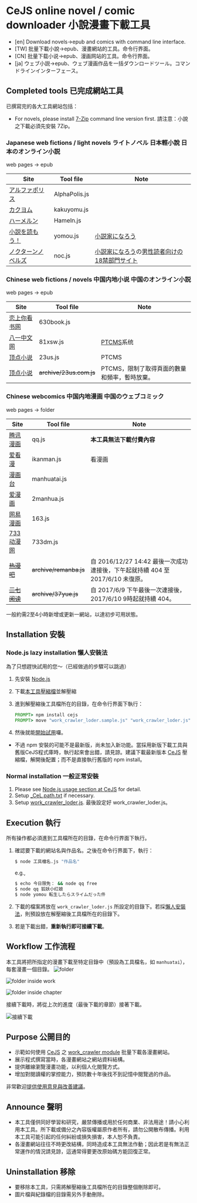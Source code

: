 ﻿# CeJS online novel / comic downloader 小說漫畫下載工具
- [en] Download novels→epub and comics with command line interface.
- [TW] 批量下載小說→epub、漫畫網站的工具。命令行界面。
- [CN] 批量下载小说→epub、漫画网站的工具。命令行界面。
- [ja] ウェブ小説→epub、ウェブ漫画作品を一括ダウンロードツール。コマンドラインインターフェース。

## Completed tools 已完成網站工具
已撰寫完的各大工具網站包括：
* For novels, please install [7-Zip](https://en.wikipedia.org/wiki/7-Zip) command line version first. 請注意：小說之下載必須先安裝 7Zip。

### Japanese web fictions / light novels ライトノベル 日本輕小說 日本のオンライン小説
web pages → epub

| Site | Tool file | Note |
| --- | --- | --- |
| [アルファポリス](http://www.alphapolis.co.jp/) | AlphaPolis.js | |
| [カクヨム](https://kakuyomu.jp/) | kakuyomu.js | |
| [ハーメルン](https://syosetu.org/) | Hameln.js | |
| [小説を読もう！](http://yomou.syosetu.com/) | yomou.js | [小説家になろう](http://syosetu.com/) |
| [ノクターンノベルズ](http://noc.syosetu.com/) | noc.js | [小説家になろう](http://syosetu.com/)の[男性読者向けの18禁部門サイト](http://noc.syosetu.com/site/faq/) |

### Chinese web fictions / novels 中国内地小说 中国のオンライン小説
web pages → epub

| Site | Tool file | Note |
| --- | --- | --- |
| [恋上你看书网](http://www.630book.la/) | 630book.js | |
| [八一中文网](http://www.81xsw.com/) | 81xsw.js | [PTCMS](https://www.ptcms.com/)系统 |
| [顶点小说](http://www.23us.cc) | 23us.js | PTCMS |
| [顶点小说](http://www.23us.com/) | ~~archive/23us.com.js~~ | PTCMS，限制了取得頁面的數量和頻率，暫時放棄。 |

### Chinese webcomics 中国内地漫画 中国のウェブコミック
web pages → folder

| Site | Tool file | Note |
| --- | --- | --- |
| [腾讯漫画](http://ac.qq.com/) | qq.js | **本工具無法下載付費內容** |
| [爱看漫](http://www.ikanman.com/) | ikanman.js | 看漫画 |
| [漫画台](http://www.manhuatai.com/) | manhuatai.js | |
| [爱漫画](http://www.2manhua.com/) | 2manhua.js | |
| [网易漫画](https://manhua.163.com/) | 163.js | |
| [733动漫网](http://www.733dm.net/) | 733dm.js | |
| ~~[热漫吧](http://www.remanba.com/)~~ | ~~archive/remanba.js~~ | 自 2016/12/27 14:42 最後一次成功連接後，下午起就持續 404 至 2017/6/10 未復原。 |
| ~~[三七阅读](http://www.37yue.com/)~~ | ~~archive/37yue.js~~ | 自 2017/6/9 下午最後一次連接後，2017/6/10 9時起就持續 404。 |

一般約需2至4小時新增或更新一網站，以達初步可用狀態。

## Installation 安裝

### Node.js lazy installation 懶人安裝法
為了只想趕快試用的您～（已經做過的步驟可以跳過）
1. 先安裝 [Node.js](https://nodejs.org/)
2. 下載[本工具壓縮檔](https://github.com/kanasimi/work_crawler/archive/master.zip)並解壓縮
3. 進到解壓縮後工具檔所在的目錄，在命令行界面下執行：<!-- 可能將 cejs 安裝在此目錄下之 node_modules/cejs 目錄內 -->

   ``` cmd
   PROMPT> npm install cejs
   PROMPT> move "work_crawler_loder.sample.js" "work_crawler_loder.js"
   ```

4. 然後就能[開始試用](#execution-執行)囉。

* 不過 npm 安裝的可能不是最新版，尚未加入新功能。當採用新版下載工具與舊版CeJS程式庫時，執行起來會出錯，請見諒。建議下載最新版本 [CeJS](https://github.com/kanasimi/CeJS) 壓縮檔，解開後配置；而不是直接執行舊版的 npm install。

### Normal installation 一般正常安裝
1. Please see [Node.js usage section at CeJS](https://github.com/kanasimi/CeJS#nodejs-usage) for detail.
2. Setup [_CeL.path.txt](https://github.com/kanasimi/CeJS/blob/master/_for%20include/_CeL.path.sample.txt) if necessary.
2. Setup [work_crawler_loder.js](https://github.com/kanasimi/work_crawler/blob/master/work_crawler_loder.sample.js). 最後設定好 work_crawler_loder.js。

## Execution 執行
所有操作都必須進到工具檔所在的目錄，在命令行界面下執行。
1. 確認要下載的網站名與作品名。之後在命令行界面下，執行：

   ``` sh
   $ node 工具檔名.js "作品名"
   ```

   e.g.,
   ``` sh
   $ echo 今日限免： && node qq free
   $ node qq 狐妖小红娘
   $ node yomou 転生したらスライムだった件
   ```

2. 下載的檔案將放在 <code>work_crawler_loder.js</code> 所設定的目錄下。若採[懶人安裝法](#懶人安裝法)，則預設放在解壓縮後工具檔所在的目錄下。
3. 若是下載出錯，**重新執行即可接續下載**。

## Workflow 工作流程
本工具將把所指定的漫畫下載至特定目錄中（預設為工具檔名，如 <code>manhuatai</code>），每套漫畫一個目錄。
![folder](https://lh3.googleusercontent.com/4ifQgcp8_tZoNW_Ml1V_XijWh1jMRbGcwlnLPs0CP_1AXOYfW4G-PFl3XZh7L7LPFMfrd92KeGxEXejjP7TYMXTP_g869gkeEo4RNC_fTBUxvf0jK3z2jZO6D_Fx6d5M65gLFksVGK5il4JjdOwgPpNuNMbpl92SmdGet0_npHDDZ7qDXCiThF9_BPCFznQpnZHXajfgtmCH25dJ03392dNC6XlI92E4N8m-P89YrTXqwD2IxVtgAfpA6FW0dce78ZEgso93bJLQoBQfUewzt7oG1NMg2LVigXN-5xJTtvJKawNxJsEVck8P450HoEVKZCGWb4auj8-RCp5NwLcQeshRIBbwaZUzru2LVPaY31q8TUCdRd-WjOgqVxQpHussYMf_7xU41Kek_bHjmKWZJUh6KQXo7hb-cMSfdACK_6_zcC51Kpgi2JgdvopJ9oTJM5fe5Ej_05W34z2RS1TvHdJANT7iPexiL1-HZxyW7Z-CK61Ngfkav5J8hwLa7oFhAewqSi8e-XayBkX5jhyvXj7V_VnEliXvq4Zmt2hKmIBaXcGSPoLr45pX6G8a5r8dxt0LYa0h5y5tjEQs_ztOG8hboTGKZBMsC2XWPf_FtoXDYEFe=w589-h386-no)

![folder inside work](https://lh3.googleusercontent.com/-kdAGIZkpWKnbx_Z1r5CIdhC_qEsc8RCxLqA9TUUtnPjx3FqT-j2vuY49Bjoz4kB-CvBo-ojDnhl7dbipRMTjuUc2cGzjPnWJxo7jbr5JD4X_mHdAz-t1gYABm6ng3Q87WF61JLkBFg5etrQPjVjiR83VUNlky8xbhBMfVEXoZKbc1LMptWyLyi_6ype_Tl3r5nd4oywpLc5qJ5cYS72BqXNFr0wtFwSlmETNzmlhGKPFjGjNUqkGFkrf7DeQJ7l_qSIBfj4oLPWb50IBwn5ECVU1wyGNgALzIAL1DIm4Hvyop2uEinZ2DPcyjv_i2Lkuwa21Mk4x6T_dU0V7gpy3MrE4pMI-9EznCuwMRrFba0VE3pGj8MSaW5z8snZLH9hYm6gh5cCMNfPOQhc1IPQh4ZP8qWDgEbeItVSuo1D9b4l1-2VhaXMNTzVcJ-MLcDLNDFM_Cxfpu5IOHwIlOlOMrr6nXeRdWHJkG5S7hunMFg30wh8gEl74zGmDMRGDlQiYgZYM7otHbaSSsSB8EGU8ZmBtf6xc4R5h3Q5cJ5u62Ozq5SNMGhnEqjvEbUvCSj__CMRDGKedAm6Ach0xgaPPEGfnhtq8am6mPPhWEK-aSBdh2ql=w225-h343-no)

![folder inside chapter](https://lh3.googleusercontent.com/FDLvxmXgUD4BqXcB2h5R3fil2CFcun0jgWwGusmyLWybXXHGDpMYc2Y4RDN0bDvxMB3h7WBMuq12Co0QQu63KFBoMx8ink8I6PGaWpgKzS6C0_ziiV-Vc_GfzBvpu5hDEAbMUo0BpSNodh9EhMj2tjZ_tdpIXwsBzI1IHDOvJvnWIDNpQ8o6XeZTWX7jmdBMH49ytOyVzVOAQTdnoCJndBhS9YDa_8GBhgh0DYMQQ49fu2bEqI6ZL33qdPUx9hKCIJr0Peo04lZm5Fe1FpXaAj4lzY2QwbIN__cD8AJcthXLciEAj2KeGCRwa8IbRq2vv17vrh4giOqeH-7kh8qMfjnetHNw6uyrjxy9X_LedVWyn9JzKUkGiSP2n9wadcATpxEEh48X2bhc5iboRy9sIDRiWuP6XBAMIN6shSsaMx4yvLlgKoiRZMJgj6zFd6pBH0LwM-FA3SI5LwoBz6sdRDqIOnEDewPc1eWiHPoam8xaJB5CFbeB2CHgl_AV6XzOB1bXVqsBK3gueuAb_VZ_iHbuovSlPNuTq_uKA2ZFG1Valqv_bL--6EByh2wDFuMcm0FUY6edHqzn6dsErbiVZ2dOUh0ntVfXMU2k5DiZ6dgfucY8=w333-h265-no)

接續下載時，將從上次的進度（最後下載的章節）接著下載。

![接續下載](https://lh3.googleusercontent.com/LMpFtmfIIeH3bCbM2DuEX_AJ2r17X-_OGM8O6EitrLYLRzqxYn0tt6CbjZciL1Hav60vDEXAMFILWviPu-wFjqfpuO_srKNKbVUVr-5XJ7wBm0J6r730vYVZ4Iun1Ug5tm7iRBK24kWZKAJwD6Fpx_WagdQji81k6yVvmMO-_KHx-UwaUtox2Z9CLQvpHG63XqAcoTJdob3_gBCyen82HNlmmQLMLFrvjvFeywYrR2YsOkem_fypz5jvM1UM9BS8Bd0WzkjQ5SoE_SNgF_EhOuESbTu_pmLjZL0OoZX0eAUisfcGnLptk0ea8eM4KqU3oOQhG44emNxuH31gQMHQiXVd-7-X2H_VK2IhlosyPQuObveuGv6C0fjNJmoJdEFjPPlZVx25JuGJZe_PfRkdkoliNHcn5UMaqp8YiTF7wvGOktLnE2OBJXx7DuvUzjO2VY8aoebwdRjJI9ft-Co0zIe1AZUW0rcmrWROqFJNTHYNoLyVo_lmxgw_THlgv1GaY5BhKfKOXC_Zx-n6ye_xtQgO-wxSgDaCvBPuE7G8VMGdYyl-12LLa1IKROtqjfVePilpWRsWq5tO1SnCb1rn2ulDoF9cxlIo3yKMtpdWCCppM9ro=w745-h481-no)

## Purpose 公開目的
* 示範如何使用 [CeJS](https://github.com/kanasimi/CeJS) 之 [work_crawler module](https://github.com/kanasimi/CeJS/blob/master/application/net/work_crawler.js) 批量下載各漫畫網站。
* 展示程式撰寫當時，各漫畫網站之網站資料結構。
* 提供離線瀏覽漫畫功能，以利個人化閱覽方式。
* 增加對閱讀權的掌控能力，預防數十年後找不到記憶中閱覽過的作品。

非常歡迎[提供使用意見與改善建議](https://github.com/kanasimi/work_crawler/issues/new)。

## Announce 聲明
* 本工具僅供同好學習和研究，嚴禁傳播或用於任何商業、非法用途！請小心利用本工具。所下載或備分之內容版權屬原作者所有，請勿公開散布傳播。利用本工具可能引起的任何糾紛或損失損害，本人恕不負責。
* 各漫畫網站往往不時更改結構，同時造成本工具無法作動；因此若是有無法正常運作的情況請見諒，這通常得要更改原始碼方能回復正常。

## Uninstallation 移除
* 要移除本工具，只需將解壓縮後工具檔所在的目錄整個刪除即可。
* 圖片檔與紀錄檔的目錄需另外手動刪除。

<!--
TODO:
one-click installation + auto-update
GUI

-->
